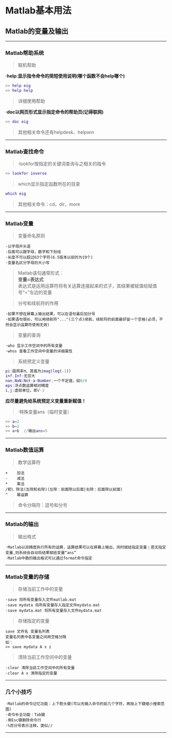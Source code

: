 # Matlab基本用法
## Matlab的变量及输出
---
### Matlab帮助系统
>联机帮助  

**·help:显示指令命令的简短使用说明(哪个函数不会help哪个)**
```matlab
>> help eig
>> help help
```
>详细使用帮助  

**·doc以网页形式显示指定命令的帮助页(记得联网)**
```matlab
>> doc eig
```
>其他相关命令还有helpdesk、helpwin
---
### Matlab查找命令
>·lookfor按指定的关键词查询与之相关的指令
```matlab
>> lookfor inverse
```
>which显示指定函数所在的目录
```matlab
which eig
```
>其他相关命令：cd，dir，more
---
### Matlab变量
>变量命名原则
```
·以字母开头语
·后面可以跟字母，数字和下划线
·长度不可以超过63个字符(6.5版本以前的为19个)
·变量名区分字母的大小写
```
>Matlab语句通常形式：   
**变量=表达式**   
表达式是运用运算符将有关运算连接起来的式子，其结果被赋值给赋值号“=”左边的变量  

>分号和续航符的作用  
```
·如果不想在屏幕上输出结果，可以在语句最后加分号  
·如果语句很长，可以用续航符"..."(三个点)续航，续航符的前面最好留一个空格(必须，不然会显示运算符使用无效)
```
>变量的查询
```  
·who 显示工作空间中的所有变量  
·whos 查看工作空间中变量的详细属性
```
>系统预定义变量
```matlab
pi:圆周率π，其值为imag(log(-1))
inf,Inf:无穷大
nan,NaN:Not-a-Number,一个不定值，如0/0
eps:浮点数运算相对精度
i,j:虚部单位，即√-1
```
**应尽量避免给系统预定义变量重新赋值！**  
>·特殊变量ans（临时变量）
```matlab
>> a=2
>> b=2
>> a+b  //输出ans=5
```
---
### Matlab数值运算
>数学运算符
```
+    加法
-    减法
*    乘法
/和\ 除法(左除和右除)(左除：前面除以后面|右除：后面除以前面)
^    幂运算
```
>命令分隔符：逗号和分号
---
### Matlab的输出
>输出格式
```
·Matlab以双精度执行所有的运算，运算结果可以在屏幕上输出，同时赋给指定变量；若无指定变量,则系统会自动将结果赋给变量“ans”
·Matlab中数的输出格式可以通过format命令指定
```
--- 
### Matlab变量的存储
>存储当前工作中的变量
```
·save 将所有变量存入文件matlab.mat
·save mydata 将所有变量存入指定文件mydata.mat
·save mydata.mat 将所有变量存入文件mydata.mat
```
>存储指定的变量
```
save 文件名 变量名列表
变量名列表中各变量之间用空格分隔
如：
>> save mydata A x z
```
>清除当前工作空间中的变量
```
·clear 清除当前工作空间中的所有变量
·clear A x 清除指定的变量
```
---
### 几个小技巧
```
·Matlab的命令记忆功能：上下箭头键(可以先输入命令的前几个字符，再按上下键缩小搜索范围)
·命令补全功能：Tab键
·用Esc键删除命令行
·%百分号表示注释，类似//
```
---
